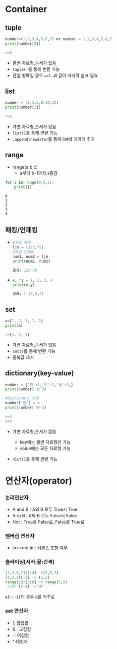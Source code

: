 # Container

## tuple

```python
number=(1,2,3,4,5,6,7) or number = 1,2,3,4,5,6,7
print(number[0])

>>8
```

- 불변 자료형,순서가 있음
- `tuple()`를 통해 변환 가능
- 단일 항목일 경우 `a=1,`과 같이 마지막 쉼표 필요

## list

```python
number = [1,3,6,8,10,32]
print(number[3])

>>8
```

- 가변 자료형,순서가 있음
- `list()`를 통해 변환 가능
- `.append(newdata)`를 통해 list에 데이터 추가 

## range

- range(a,b,c)
  - a부터 b-1까지 s증감


```python
for i in range(0,5,1):
    print(i)
```

```
0
1
2
3
4
```

## 패킹/언패킹

- ```python
  #튜플 패킹
  ljm = (123,75)
  #튜플 언패킹
  num1, num2 = ljm
  print(num1, num2)
  
  결과: 123 75
  ```

- ```python
  x, *y = 1, 2, 3, 4
  print(x,y)
  
  결과: 1 [2,3,4]
  ```

  



## set

```python
a={1, 2, 3, 1, 2}
print(a)

>>{1, 2, 3}
```

- 가변 자료형,순서가 없음
- `set()`를 통해 변환 가능
- 중복값 제거

## dictionary(key-value)

```python
number = {'파':1,'이':2,'썬':3,}
print(number['썬'])

#dictionary 변경
number['썬'] = 4
print(number['썬'])

>>3
>>4
```

- 가변 자료형,순서가 없음
  - key에는 불변 자료형만 가능
  - value에는 모든 자료형 가능

- `dict()`를 통해 변환 가능



# 연산자(operator)

### 논리연산자

- A and B : A와 B 모두 True시 True
- A ro B : A와 B 모두 False시 False
- Not : True를 False로, False를 True로

### 멤버십 연산자

- in<->not in : 시퀀스 포함 여부

### 슬라이싱[시작:끝:간격]

```python
[1,3,5,7][1:4] ->[3,5,7]
(1,2,3)[:2] -> (1,2)
range(10)[5:8] -> range(5,8)
'asdf'[2:4] ->'df'
```

`a[::-1]`의 경우 a를 거꾸로 



### set 연산자

- |: 합집합
- & : 교집합
- -: 여집합
- ^:대칭차
